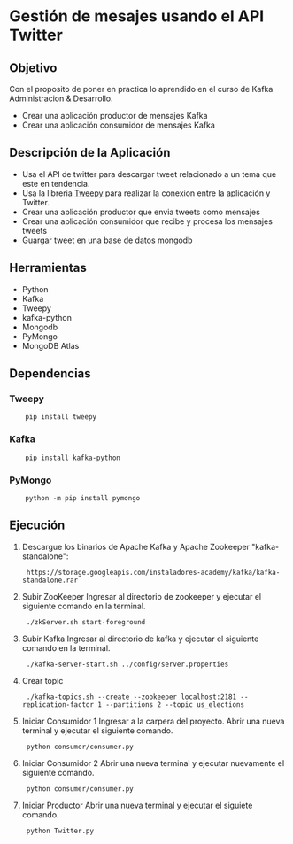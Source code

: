 # Gestión de mesajes usando el API Twitter
## Objetivo
Con el proposito de poner en practica lo aprendido en el curso de Kafka Administracion & Desarrollo.
- Crear una aplicación productor de mensajes Kafka
- Crear una aplicación consumidor de mensajes Kafka

## Descripción de la Aplicación
- Usa el API de twitter para descargar tweet relacionado a un tema que este en tendencia.
- Usa la libreria [Tweepy](https://www.tweepy.org/) para realizar la conexion entre la aplicación y Twitter.
- Crear una aplicación productor que envia tweets como mensajes
- Crear una aplicación consumidor que recibe y procesa los mensajes tweets
- Guargar tweet en una base de datos mongodb

## Herramientas
- Python
- Kafka
- Tweepy
- kafka-python
- Mongodb
- PyMongo
- MongoDB Atlas

## Dependencias
### Tweepy
        pip install tweepy
### Kafka
        pip install kafka-python
### PyMongo
        python -m pip install pymongo

## Ejecución
1. Descargue los binarios de Apache Kafka y Apache Zookeeper "kafka-standalone":

        https://storage.googleapis.com/instaladores-academy/kafka/kafka-standalone.rar

1. Subir ZooKeeper 
Ingresar al directorio de zookeeper y ejecutar el siguiente comando en la terminal.
        
        ./zkServer.sh start-foreground
1. Subir Kafka
Ingresar al directorio de kafka y ejecutar el siguiente comando en la terminal.

        ./kafka-server-start.sh ../config/server.properties
1. Crear topic


        ./kafka-topics.sh --create --zookeeper localhost:2181 --replication-factor 1 --partitions 2 --topic us_elections

1. Iniciar Consumidor 1
Ingresar a la carpera del proyecto. Abrir una nueva terminal y ejecutar el siguiente comando.

        python consumer/consumer.py
1. Iniciar Consumidor 2
Abrir una nueva terminal y ejecutar nuevamente el siguiente comando.

        python consumer/consumer.py
1. Iniciar Productor
Abrir una nueva terminal y ejecutar el siguiete comando.

        python Twitter.py    
